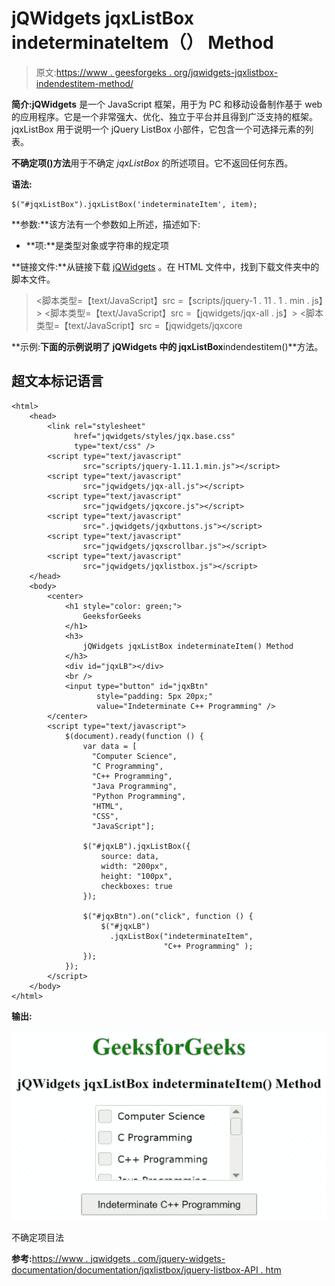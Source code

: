 # jQWidgets jqxListBox indeterminateItem（） Method

> 原文:[https://www . geesforgeks . org/jqwidgets-jqxlistbox-indendestitem-method/](https://www.geeksforgeeks.org/jqwidgets-jqxlistbox-indeterminateitem-method/)

**简介:jQWidgets** 是一个 JavaScript 框架，用于为 PC 和移动设备制作基于 web 的应用程序。它是一个非常强大、优化、独立于平台并且得到广泛支持的框架。jqxListBox 用于说明一个 jQuery ListBox 小部件，它包含一个可选择元素的列表。

**不确定项()方法**用于不确定 *jqxListBox* 的所述项目。它不返回任何东西。

**语法:**

```
$("#jqxListBox").jqxListBox('indeterminateItem', item);
```

**参数:**该方法有一个参数如上所述，描述如下:

*   **项:**是类型对象或字符串的规定项

**链接文件:**从链接下载 [jQWidgets](https://www.jqwidgets.com/download/) 。在 HTML 文件中，找到下载文件夹中的脚本文件。

> <link rel="”stylesheet”" href="”jqwidgets/styles/jqx.base.css”" type="”text/css”">
> <脚本类型=【text/JavaScript】src =【scripts/jquery-1 . 11 . 1 . min . js】></脚本>
> <脚本类型=【text/JavaScript】src =【jqwidgets/jqx-all . js】></脚本>
> <脚本类型=【text/JavaScript】src =【jqwidgets/jqxcore

**示例:**下面的示例说明了 jQWidgets 中的 jqxListBox**indendestitem()**方法。

## 超文本标记语言

```
<html>
    <head>
        <link rel="stylesheet" 
              href="jqwidgets/styles/jqx.base.css" 
              type="text/css" />
        <script type="text/javascript" 
                src="scripts/jquery-1.11.1.min.js"></script>
        <script type="text/javascript" 
                src="jqwidgets/jqx-all.js"></script>
        <script type="text/javascript" 
                src="jqwidgets/jqxcore.js"></script>
        <script type="text/javascript" 
                src=".jqwidgets/jqxbuttons.js"></script>
        <script type="text/javascript" 
                src="jqwidgets/jqxscrollbar.js"></script>
        <script type="text/javascript" 
                src="jqwidgets/jqxlistbox.js"></script>
    </head>
    <body>
        <center>
            <h1 style="color: green;">
                GeeksforGeeks
            </h1>
            <h3>
                jQWidgets jqxListBox indeterminateItem() Method
            </h3>
            <div id="jqxLB"></div>
            <br />
            <input type="button" id="jqxBtn" 
                   style="padding: 5px 20px;" 
                   value="Indeterminate C++ Programming" />
        </center>
        <script type="text/javascript">
            $(document).ready(function () {
                var data = [
                  "Computer Science",
                  "C Programming",
                  "C++ Programming",
                  "Java Programming",
                  "Python Programming",
                  "HTML", 
                  "CSS", 
                  "JavaScript"];

                $("#jqxLB").jqxListBox({
                    source: data,
                    width: "200px",
                    height: "100px",
                    checkboxes: true
                });

                $("#jqxBtn").on("click", function () {
                    $("#jqxLB")
                      .jqxListBox("indeterminateItem",
                                  "C++ Programming" );
                });
            });
        </script>
    </body>
</html>
```

**输出:**

![](img/887a7ac02e5f8b43075f04cd5c065824.png)

不确定项目法

**参考:**[https://www . jqwidgets . com/jquery-widgets-documentation/documentation/jqxlistbox/jquery-listbox-API . htm](https://www.jqwidgets.com/jquery-widgets-documentation/documentation/jqxlistbox/jquery-listbox-api.htm)